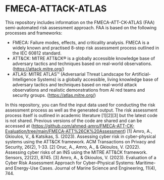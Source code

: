 # FMECA-ATTACK-ATLAS
This repository includes information on the FMECA-ATT-CK-ATLAS (FAA) semi-automated risk assessment approach. FAA is based on the following processes and frameworks:
- FMECA: Failure modes, effects, and criticality analysis. FMECA is a widely known and practised 8-step risk assessment process outlined in the IEC 60812 standard.
- ATT&CK: MITRE ATT&CK® is a globally accessible knowledge base of adversary tactics and techniques based on real-world observations. (https://attack.mitre.org/)
- ATLAS: MITRE ATLAS™ (Adversarial Threat Landscape for Artificial-Intelligence Systems) is a globally accessible, living knowledge base of adversary tactics and techniques based on real-world attack observations and realistic demonstrations from AI red teams and security groups. (https://atlas.mitre.org/)

In this repository, you can find the input data used for conducting the risk assessment process as well as the generated output. The risk assessment process itself is outlined in academic literature [1][2][3] but the latest code is not shared. Previous versions of the code are shared and can be accessed at (https://github.com/ahmed-amro/FMECA-ATT-CK-Evaluation/tree/main/FMECA-ATT%26CK%20Assessment)
[1] Amro, A., Gkioulos, V., & Katsikas, S. (2023). Assessing cyber risk in cyber-physical systems using the ATT&CK framework. ACM Transactions on Privacy and Security, 26(2), 1-33.
[2] Oruc, A., Amro, A., & Gkioulos, V. (2022). Assessing cyber risks of an INS using the MITRE ATT&CK framework. Sensors, 22(22), 8745.
[3] Amro, A., & Gkioulos, V. (2023). Evaluation of a Cyber Risk Assessment Approach for Cyber–Physical Systems: Maritime-and Energy-Use Cases. Journal of Marine Science and Engineering, 11(4), 744.
